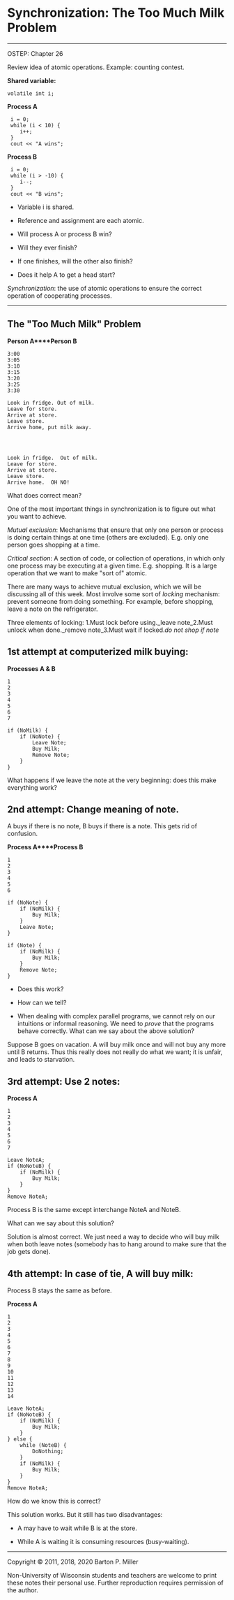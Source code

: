 # Synchronization: The Too Much Milk Problem

* * *

OSTEP: Chapter 26

Review idea of atomic operations.
Example: counting contest.

**Shared variable:**

```
volatile int i;
```

**Process A**

```
 i = 0;
 while (i < 10) {
    i++;
 }
 cout << "A wins";

```

**Process B**

```
 i = 0;
 while (i > -10) {
    i--;
 }
 cout << "B wins";

```

- Variable i is shared.

- Reference and assignment are each atomic.

- Will process A or process B win?

- Will they ever finish?

- If one finishes, will the other also finish?

- Does it help A to get a head start?


_Synchronization_: the use of atomic operations to ensure
the correct operation of cooperating processes.

* * *

## The "Too Much Milk" Problem

<!-- ![](TooMuchMilk-CapTimes.jpg) -->

**Person A****Person B**

```
3:00
3:05
3:10
3:15
3:20
3:25
3:30

```

```
Look in fridge. Out of milk.
Leave for store.
Arrive at store.
Leave store.
Arrive home, put milk away.



```

```

Look in fridge.  Out of milk.
Leave for store.
Arrive at store.
Leave store.
Arrive home.  OH NO!

```

What does correct mean?

One of the most important things in synchronization is
to figure out what you want to achieve.

_Mutual exclusion_:
Mechanisms that ensure that only one person or process is doing
certain things at one time (others are excluded). E.g. only one
person goes shopping at a time.

_Critical section_:
A section of code, or collection of operations, in which only one
process may be executing at a given time. E.g. shopping. It is
a large operation that we want to make "sort of" atomic.

There are many ways to achieve mutual exclusion, which we will
be discussing all of this week. Most involve some sort of
_locking_ mechanism: prevent someone from doing something.
For example, before shopping, leave a note on the refrigerator.

Three elements of locking:
1.Must lock before using._leave note_2.Must unlock when done._remove note_3.Must wait if locked._do not shop if note_

## 1st attempt at computerized milk buying:

**Processes A & B**

```
1
2
3
4
5
6
7

```

```
if (NoMilk) {
    if (NoNote) {
        Leave Note;
        Buy Milk;
        Remove Note;
    }
}

```

What happens if we leave the note at the very
beginning: does this make everything work?

## 2nd attempt: Change meaning of note.

A buys if there is no note,
B buys if there is a note. This gets rid of confusion.

**Process A****Process B**

```
1
2
3
4
5
6

```

```
if (NoNote) {
    if (NoMilk) {
        Buy Milk;
    }
    Leave Note;
}

```

```
if (Note) {
    if (NoMilk) {
        Buy Milk;
    }
    Remove Note;
}

```

- Does this work?

- How can we tell?

- When dealing with complex parallel programs, we cannot
  rely on our intuitions or informal reasoning. We need to
  _prove_ that the programs behave correctly. What can we
  say about the above solution?


Suppose B goes on vacation. A will buy milk once and
will not buy any more until B returns. Thus this really does not
really do what we want; it is unfair, and leads to starvation.

## 3rd attempt: Use 2 notes:

**Process A**

```
1
2
3
4
5
6
7

```

```
Leave NoteA;
if (NoNoteB) {
    if (NoMilk) {
        Buy Milk;
    }
}
Remove NoteA;

```

Process B is the same except interchange NoteA and NoteB.

What can we say about this solution?

Solution is almost correct. We just need a way to decide who will
buy milk when both leave notes (somebody has to hang around to
make sure that the job gets done).

## 4th attempt: In case of tie, A will buy milk:

Process B stays the same as before.

**Process A**

```
1
2
3
4
5
6
7
8
9
10
11
12
13
14

```

```
Leave NoteA;
if (NoNoteB) {
    if (NoMilk) {
        Buy Milk;
    }
} else {
    while (NoteB) {
        DoNothing;
    }
    if (NoMilk) {
        Buy Milk;
    }
}
Remove NoteA;

```

How do we know this is correct?

This solution works. But it still has two disadvantages:

- A may have to wait while B is at the store.

- While A is waiting it is consuming resources (busy-waiting).


* * *

Copyright © 2011, 2018, 2020 Barton P. Miller

Non-University of Wisconsin students and teachers are welcome
to print these notes their personal use.
Further reproduction requires permission of the author.

